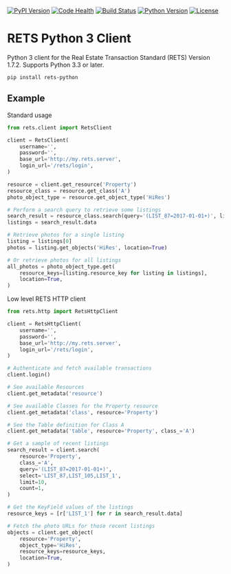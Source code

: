 [![PyPI Version](https://badge.fury.io/py/rets-python.svg)](https://pypi.python.org/pypi/rets-python)
[![Code Health](https://landscape.io/github/opendoor-labs/rets/master/landscape.svg?style=flat)](https://landscape.io/github/opendoor-labs/rets/master)
[![Build Status](https://travis-ci.org/opendoor-labs/rets.svg?branch=master)](https://travis-ci.org/opendoor-labs/rets)
[![Python Version](https://img.shields.io/pypi/pyversions/rets-python.svg)](https://pypi.python.org/pypi/rets-python)
[![License](https://img.shields.io/pypi/l/rets-python.svg)](https://pypi.python.org/pypi/rets-python)

# RETS Python 3 Client

Python 3 client for the Real Estate Transaction Standard (RETS) Version 1.7.2. Supports Python 3.3 or later.

```
pip install rets-python
```

## Example

Standard usage

```python
from rets.client import RetsClient

client = RetsClient(
    username='',
    password='',
    base_url='http://my.rets.server',
    login_url='/rets/login',
)

resource = client.get_resource('Property')
resource_class = resource.get_class('A')
photo_object_type = resource.get_object_type('HiRes')

# Perform a search query to retrieve some listings
search_result = resource_class.search(query='(LIST_87=2017-01-01+)', limit=10)
listings = search_result.data

# Retrieve photos for a single listing
listing = listings[0]
photos = listing.get_objects('HiRes', location=True)

# Or retrieve photos for all listings
all_photos = photo_object_type.get(
    resource_keys=[listing.resource_key for listing in listings],
    location=True,
)
```

Low level RETS HTTP client

```python
from rets.http import RetsHttpClient

client = RetsHttpClient(
    username='',
    password='',
    base_url='http://my.rets.server',
    login_url='/rets/login',
)

# Authenticate and fetch available transactions
client.login()

# See available Resources
client.get_metadata('resource')

# See available Classes for the Property resource
client.get_metadata('class', resource='Property')

# See the Table definition for Class A
client.get_metadata('table', resource='Property', class_='A')

# Get a sample of recent listings
search_result = client.search(
    resource='Property',
    class_='A',
    query='(LIST_87=2017-01-01+)',
    select='LIST_87,LIST_105,LIST_1',
    limit=10,
    count=1,
)

# Get the KeyField values of the listings
resource_keys = [r['LIST_1'] for r in search_result.data]

# Fetch the photo URLs for those recent listings
objects = client.get_object(
    resource='Property',
    object_type='HiRes',
    resource_keys=resource_keys,
    location=True,
)
```
